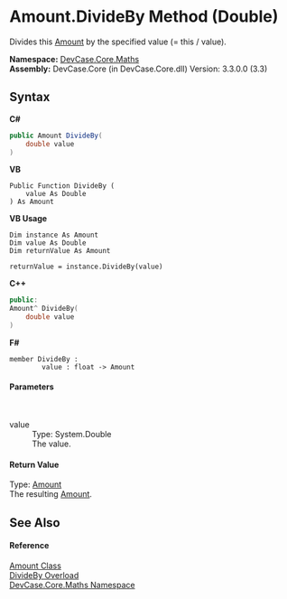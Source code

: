 # Amount.DivideBy Method (Double)
 

Divides this <a href="T_DevCase_Core_Maths_Amount">Amount</a> by the specified value (= this / value).

**Namespace:**&nbsp;<a href="N_DevCase_Core_Maths">DevCase.Core.Maths</a><br />**Assembly:**&nbsp;DevCase.Core (in DevCase.Core.dll) Version: 3.3.0.0 (3.3)

## Syntax

**C#**<br />
``` C#
public Amount DivideBy(
	double value
)
```

**VB**<br />
``` VB
Public Function DivideBy ( 
	value As Double
) As Amount
```

**VB Usage**<br />
``` VB Usage
Dim instance As Amount
Dim value As Double
Dim returnValue As Amount

returnValue = instance.DivideBy(value)
```

**C++**<br />
``` C++
public:
Amount^ DivideBy(
	double value
)
```

**F#**<br />
``` F#
member DivideBy : 
        value : float -> Amount 

```


#### Parameters
&nbsp;<dl><dt>value</dt><dd>Type: System.Double<br />The value.</dd></dl>

#### Return Value
Type: <a href="T_DevCase_Core_Maths_Amount">Amount</a><br />The resulting <a href="T_DevCase_Core_Maths_Amount">Amount</a>.

## See Also


#### Reference
<a href="T_DevCase_Core_Maths_Amount">Amount Class</a><br /><a href="Overload_DevCase_Core_Maths_Amount_DivideBy">DivideBy Overload</a><br /><a href="N_DevCase_Core_Maths">DevCase.Core.Maths Namespace</a><br />